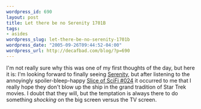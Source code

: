 ```yaml
--- 
wordpress_id: 690
layout: post
title: Let there be no Serenity 1701B
tags: 
- asides
wordpress_slug: let-there-be-no-serenity-1701b
wordpress_date: "2005-09-26T09:44:52-04:00"
wordpress_url: http://decafbad.com/blog/?p=690
---
```

I'm not really sure why this was one of my first thoughts of the day, but here it is:  I'm looking forward to finally seeing [Serenity](http://www.serenitymovie.com), but after listening to the annoyingly spoiler-bleep-happy [Slice of SciFi #024](http://www.sliceofscifi.com/archives/slice_of_sci-fi_024.html) it occurred to me that I really hope they don't blow up the ship in the grand tradition of Star Trek movies.  I doubt that they will, but the temptation is always there to do something *shocking* on the big screen versus the TV screen.
